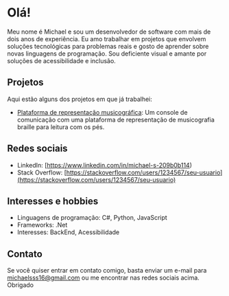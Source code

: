 # Olá!

Meu nome é Michael e sou um  desenvolvedor de software com mais de dois  anos de experiência. Eu amo trabalhar em projetos que envolvem soluções tecnológicas para problemas reais e gosto de aprender sobre novas linguagens de programação. Sou deficiente visual e amante por soluções de acessibilidade e inclusão.

## Projetos

Aqui estão alguns dos projetos em que já trabalhei:

- [Plataforma de representação musicográfica](https://github.com/michaelsss16/PFC---Musicografia): Um console de comunicação com uma plataforma de representação de musicografia braille para leitura com os pés.

## Redes sociais

- LinkedIn: [https://www.linkedin.com/in/michael-s-209b0b114)
- Stack Overflow: [https://stackoverflow.com/users/1234567/seu-usuario](https://stackoverflow.com/users/1234567/seu-usuario)

## Interesses e hobbies

- Linguagens de programação: C#, Python, JavaScript
- Frameworks: .Net
- Interesses: BackEnd, Acessibilidade

## Contato

Se você quiser entrar em contato comigo, basta enviar um e-mail para michaelsss16@gmail.com  ou me encontrar nas redes sociais acima. Obrigado